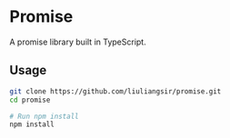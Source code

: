 # Promise

A promise library built in TypeScript.

## Usage

```bash
git clone https://github.com/liuliangsir/promise.git
cd promise

# Run npm install
npm install
```
